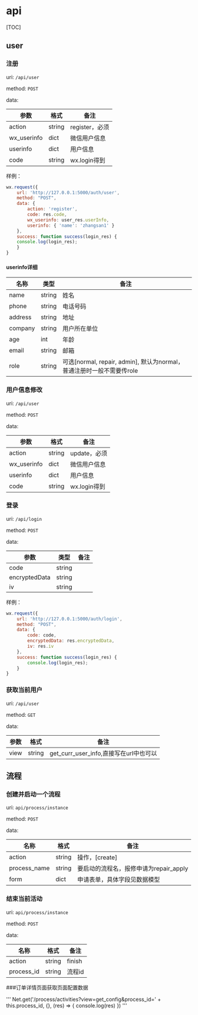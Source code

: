 # api

[TOC]

## user

### 注册

uri: `/api/user`

method: `POST`

data:

| 参数          | 格式     | 备注          |
| ----------- | ------ | ----------- |
| action      | string | register，必须 |
| wx_userinfo | dict   | 微信用户信息      |
| userinfo    | dict   | 用户信息        |
| code        | string | wx.login得到  |

样例：

```javascript
wx.request({
    url: 'http://127.0.0.1:5000/auth/user',
    method: "POST",
    data: {
        action: 'register',
        code: res.code,
        wx_userinfo: user_res.userInfo,
        userinfo: { 'name': 'zhangsan1' }
    },
    success: function success(login_res) {
    console.log(login_res);
    }
}
```



#### userinfo详细

| 名称      | 类型     | 备注                                       |
| ------- | ------ | ---------------------------------------- |
| name    | string | 姓名                                       |
| phone   | string | 电话号码                                     |
| address | string | 地址                                       |
| company | string | 用户所在单位                                   |
| age     | int    | 年龄                                       |
| email   | string | 邮箱                                       |
| role    | string | 可选[normal, repair, admin], 默认为normal，普通注册时一般不需要传role |



### 用户信息修改

uri: `/api/user`

method: `POST`

data:

| 参数          | 格式     | 备注         |
| ----------- | ------ | ---------- |
| action      | string | update，必须  |
| wx_userinfo | dict   | 微信用户信息     |
| userinfo    | dict   | 用户信息       |
| code        | string | wx.login得到 |



### 登录

uri: `/api/login`

method: `POST`

data:

| 参数            | 类型     | 备注   |
| ------------- | ------ | ---- |
| code          | string |      |
| encryptedData | string |      |
| iv            | string |      |

样例：

```javascript
wx.request({
    url: 'http://127.0.0.1:5000/auth/login',
    method: "POST",
    data: {
        code: code,
        encryptedData: res.encryptedData,
        iv: res.iv
    },
    success: function success(login_res) {
    	console.log(login_res);
    }
}
```



###  获取当前用户

uri: `/api/user`

method: `GET`

data:

| 参数   | 格式     | 备注                             |
| ---- | ------ | ------------------------------ |
| view | string | get_curr_user_info,直接写在url中也可以 |



## 流程

### 创建并启动一个流程

uri: `api/process/instance`

method: `POST`

data:

| 名称           | 格式     | 备注                        |
| ------------ | ------ | ------------------------- |
| action       | string | 操作，[create]               |
| process_name | string | 要启动的流程名，报修申请为repair_apply |
| form         | dict   | 申请表单，具体字段见数据模型            |



### 结束当前活动

uri: `api/process/instance`

method: `POST`

data:

| 名称         | 格式     | 备注     |
| ---------- | ------ | ------ |
| action     | string | finish |
| process_id | string | 流程id   |



###订单详情页面获取页面配置数据

'''
Net.get('/process/activities?view=get_config&process_id=' + this.process_id, {}, (res) => {
                console.log(res)
            })
'''